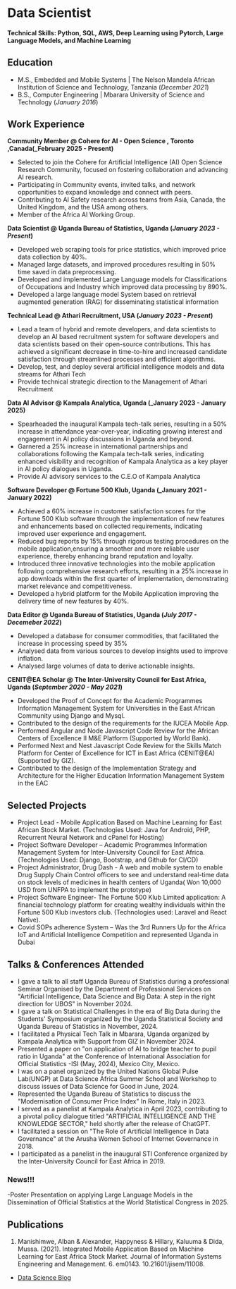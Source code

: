# Data Scientist

#### Technical Skills: Python, SQL, AWS, Deep Learning using Pytorch, Large Language Models, and Machine Learning

## Education							       		
- M.S., Embedded and Mobile Systems	| The Nelson Mandela African Institution of Science and Technology, Tanzania (_December 2021_)	 			        		
- B.S., Computer Engineering | Mbarara University of Science and Technology (_January 2016_)

## Work Experience

**Community Member @ Cohere for AI - Open Science , Toronto ,Canada(_February 2025 - Present)**
- Selected to join the Cohere for Artificial Intelligence (AI) Open Science Research Community, focused on fostering collaboration and advancing AI research.
- Participating in Community events, invited talks, and network opportunities to expand knowledge and connect with peers.
- Contributing to AI Safety research across teams from Asia, Canada, the United Kingdom, and the USA among others.
- Member of the Africa AI Working Group.

**Data Scientist @ Uganda Bureau of Statistics, Uganda (_January 2023 - Present_)**
- Developed web scraping tools for price statistics, which improved price data collection by 40%.
- Managed large datasets, and improved procedures resulting in 50% time saved in data preprocessing.
- Developed and implemented Large Language models for Classifications of Occupations and Industry which improved data processing by 890%.
- Developed a large language model System based on retrieval augmented generation (RAG) for disseminating statistical information

**Technical Lead @ Athari Recruitment, USA (_January 2023 - Present_)**
- Lead a team of hybrid and remote developers, and data scientists to develop an AI based recruitment system for software developers and data scientists based on their open-source contributions. This has achieved a significant decrease in time-to-hire and increased candidate satisfaction through streamlined processes and efficient algorithms.
- Develop, test, and deploy several artificial intelligence models and data streams for Athari Tech
-  Provide technical strategic direction to the Management of Athari Recruitment

**Data AI Advisor @ Kampala Analytica, Uganda (_January 2023 - January 2025)**
- Spearheaded the inaugural Kampala tech-talk series, resulting in a 50% increase in attendance year-over-year, indicating growing interest and engagement in AI policy discussions in Uganda and beyond.
- Garnered a 25% increase in international partnerships and collaborations following the Kampala tech-talk series, indicating enhanced visibility and recognition of Kampala Analytica as a key player in AI policy dialogues in Uganda.
- Provide AI advisory services to the C.E.O of Kampala Analytica

**Software Developer @ Fortune 500 Klub, Uganda (_January 2021 - January 2022)**
- Achieved a 60% increase in customer satisfaction scores for the Fortune 500 Klub software through the implementation of new features and enhancements based on collected requirements, indicating improved user experience and engagement.
- Reduced bug reports by 15% through rigorous testing procedures on the mobile application,ensuring a smoother and more reliable user experience, thereby enhancing brand reputation and loyalty.
- Introduced three innovative technologies into the mobile application following comprehensive research efforts, resulting in a 25% increase in app downloads within the first quarter of implementation, demonstrating market relevance and competitiveness.
- Developed a hybrid platform for the Mobile Application improving the delivery time of new features by 40%.
  
**Data Editor @ Uganda Bureau of Statistics, Uganda (_July 2017 - Decemeber 2022_)**
- Developed a database for consumer commodities, that facilitated the increase in processing speed by 35%
- Analysed data from various sources to develop insights used to improve inflation.
- Analysed large volumes of data to derive actionable insights.
  
**CENIT@EA Scholar @ The Inter-University Council for East Africa, Uganda (_September 2020 - May 2021_)**
- Developed the Proof of Concept for the  Academic Programmes Information Management System for Universities in the East African Community using Django and Mysql.
- Contributed to the design of the requirements for the IUCEA Mobile App.
- Performed Angular and Node Javascript Code Review for the African Centers of Excellence II M&E Platform (Supported by World Bank).
-  Performed Next and Nest Javascript Code Review for the Skills Match Platform for Center of Excellence for ICT in East Africa (CENIT@EA) (Supported by GIZ).
-  Contributed to the design of the Implementation Strategy and Architecture for the Higher Education Information Management System in the EAC

## Selected Projects
-  Project Lead - Mobile Application Based on Machine Learning for East African Stock Market. (Technologies Used: Java for Android, PHP, Recurrent Neural Network and cPanel for Hosting)
-  Project Software Developer – Academic Programmes Information Management System for Inter-University Council for East Africa. (Technologies Used: Django, Bootstrap, and Github for CI/CD)
- Project Administrator, Drug Dash - A web and mobile system to enable Drug Supply Chain Control officers to see and understand real-time data on stock levels of medicines in health centers of Uganda( Won 10,000 USD from UNFPA to implement the prototype)
- Project Software Engineer- The Fortune 500 Klub Limited application: A financial technology platform for creating wealthy individuals within the Fortune 500 Klub investors club. (Technologies used: Laravel and React Native).
- Covid SOPs adherence System – Was the 3rd Runners Up for the Africa IoT and Artificial Intelligence Competition and represented Uganda in Dubai

## Talks & Conferences Attended
- I gave a talk to all staff Uganda Bureau of Statistics during a professional Seminar Organised by the Department of Professional Services on "Artificial Intelligence, Data Science and Big Data: A step in the right direction for UBOS" in November 2024.
- I gave a talk on Statistical Challenges in the era of Big Data during the Students' Symposium organized by the Uganda Statistical Society and Uganda Bureau of Statistics in November, 2024.
- I facilitated a Physical Tech Talk in Mbarara, Uganda organized by Kampala Analytica with Support from GIZ in November 2024.
- Presented a paper on "on application of AI to bridge teacher to pupil ratio in Uganda"  at the Conference of International Association for Official Statistics -ISI (May, 2024), Mexico City, Mexico.
- I was on a panel organized by the United Nations Global Pulse Lab(UNGP) at Data Science Africa Summer School and Workshop to discuss issues of Data Science for Good in June, 2024.
- Represented the Uganda Bureau of Statistics to discuss the "Modernisation of Consumer Price Index" In Rome, Italy in 2023.
- I served as a panelist at Kampala Analytica in April 2023, contributing to a pivotal policy dialogue titled "ARTIFICIAL INTELLIGENCE AND THE KNOWLEDGE SECTOR," held shortly after the release of ChatGPT.
- I facilitated a session on "The Role of Artificial Intelligence in Data Governance" at the Arusha Women School of Internet Governance in 2018.
- I participated as a panelist in the inaugural STI Conference organized by the Inter-University Council for East Africa in 2019.

### News!!!
-Poster Presentation on applying Large Language Models in the Dissemination of Official Statistics at the World Statistical Congress in 2025.


## Publications
1. Manishimwe, Alban & Alexander, Happyness & Hillary, Kaluuma & Dida, Mussa. (2021). Integrated Mobile Application Based on Machine Learning for East Africa Stock Market. Journal of Information Systems Engineering and Management. 6. em0143. 10.21601/jisem/11008. 


- [Data Science Blog](https://t.co/yI9YfrEEzA)
